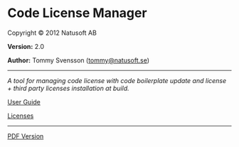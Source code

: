 # Code License Manager

Copyright © 2012 Natusoft AB

__Version:__ 2.0

__Author:__ Tommy Svensson (tommy@natusoft.se)

---

_A tool for managing code license with code boilerplate update and license + third party licenses installation at build._

[User Guide](https://github.com/tombensve/CodeLicenseManager/blob/master/CodeLicenseManager-documentation/docs/UserGuide.md)

[Licenses](https://github.com/tombensve/CodeLicenseManager/blob/master/CodeLicenseManager-documentation/docs/licenses.md)

---

[PDF Version](https://github.com/tombensve/CodeLicenseManager/blob/master/CodeLicenseManager-documentation/docs/CLM-User-Guide.pdf)
